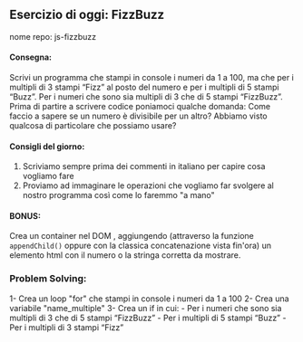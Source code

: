 ## Esercizio di oggi: FizzBuzz
nome repo: js-fizzbuzz

#### Consegna:
Scrivi un programma che stampi in console i numeri da 1 a 100,
ma che per i multipli di 3 stampi “Fizz” al posto del numero e per i multipli di 5 stampi “Buzz”.
Per i numeri che sono sia multipli di 3 che di 5 stampi “FizzBuzz”.
Prima di partire a scrivere codice poniamoci qualche domanda:
Come faccio a sapere se un numero è divisibile per un altro?
Abbiamo visto qualcosa di particolare che possiamo usare?

#### Consigli del giorno:
1. Scriviamo sempre prima dei commenti in italiano per capire cosa vogliamo fare
2. Proviamo ad immaginare le operazioni che vogliamo far svolgere al nostro programma così come lo faremmo "a mano"

#### BONUS:
Crea un container nel DOM , aggiungendo (attraverso la funzione `appendChild()` oppure con la classica concatenazione vista fin'ora) un elemento html con il numero o la stringa corretta da mostrare.

### Problem Solving:
1- Crea un loop "for" che stampi in console i numeri da 1 a 100
2- Crea una variabile "name_multiple"
3- Crea un if in cui:
    - Per i numeri che sono sia multipli di 3 che di 5 stampi “FizzBuzz”
    - Per i multipli di 5 stampi “Buzz”
    - Per i multipli di 3 stampi “Fizz”